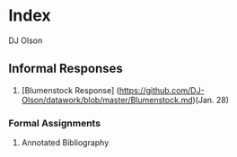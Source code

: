# Index

DJ Olson

## Informal Responses

1. [Blumenstock Response] (https://github.com/DJ-Olson/datawork/blob/master/Blumenstock.md)(Jan. 28)

### Formal Assignments

1. Annotated Bibliography
